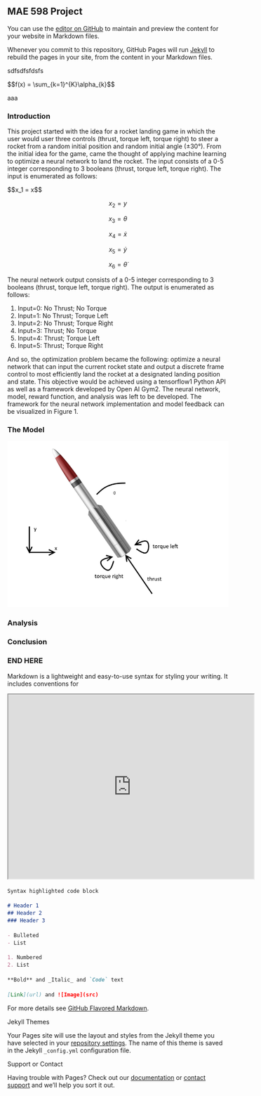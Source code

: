 ## MAE 598 Project

<script type="text/javascript" src="http://cdn.mathjax.org/mathjax/latest/MathJax.js?config=TeX-AMS-MML_HTMLorMML"></script>

You can use the [editor on GitHub](https://github.com/sjellio1/sjellio1.github.io/edit/master/index.md) to maintain and preview the content for your website in Markdown files.

Whenever you commit to this repository, GitHub Pages will run [Jekyll](https://jekyllrb.com/) to rebuild the pages in your site, from the content in your Markdown files.

sdfsdfsfdsfs

<div>
$$f(x) = \sum_{k=1}^{K}\alpha_{k}$$
</div>

aaa

### Introduction

This project started with the idea for a rocket landing game in which the user would user three controls (thrust, torque left, torque right) to steer a rocket from a random initial position and random initial angle (±30°).  From the initial idea for the game, came the thought of applying machine learning to optimize a neural network to land the rocket.  The input consists of a 0-5 integer corresponding to 3 booleans (thrust, torque left, torque right).  The input is enumerated as follows:


<div>
$$x_1 = x$$

$$x_2 = y$$

$$x_3 = \theta$$

$$x_4 = \dot{x}$$

$$x_5 = \dot{y}$$

$$x_6 = \dot{\theta}$$
</div>

The neural network output consists of a 0-5 integer corresponding to 3 booleans (thrust, torque left, torque right).  The output is enumerated as follows:

1. Input=0: No Thrust; No Torque
2. Input=1: No Thrust; Torque Left
3. Input=2: No Thrust; Torque Right
4. Input=3: Thrust; No Torque
5. Input=4: Thrust; Torque Left
6. Input=5: Thrust; Torque Right
	

And so, the optimization problem became the following: optimize a neural network that can input the current rocket state and output a discrete frame control to most efficiently land the rocket at a designated landing position and state.  This objective would be achieved using a tensorflow1 Python API as well as a framework developed by Open AI Gym2.  The neural network, model, reward function, and analysis was left to be developed.  The framework for the neural network implementation and model feedback can be visualized in Figure 1.

### The Model

<img src="_assets/model.png" class="img-responsive" alt="">

### Analysis

### Conclusion
































### END HERE

Markdown is a lightweight and easy-to-use syntax for styling your writing. It includes conventions for

<iframe width="560" height="420" src="http://www.youtube.com/embed/oHg5SJYRHA0?color=white&theme=light"></iframe>

```markdown
Syntax highlighted code block

# Header 1
## Header 2
### Header 3

- Bulleted
- List

1. Numbered
2. List

**Bold** and _Italic_ and `Code` text

[Link](url) and ![Image](src)
```

For more details see [GitHub Flavored Markdown](https://guides.github.com/features/mastering-markdown/).

Jekyll Themes

Your Pages site will use the layout and styles from the Jekyll theme you have selected in your [repository settings](https://github.com/sjellio1/sjellio1.github.io/settings). The name of this theme is saved in the Jekyll `_config.yml` configuration file.

Support or Contact

Having trouble with Pages? Check out our [documentation](https://help.github.com/categories/github-pages-basics/) or [contact support](https://github.com/contact) and we’ll help you sort it out.
